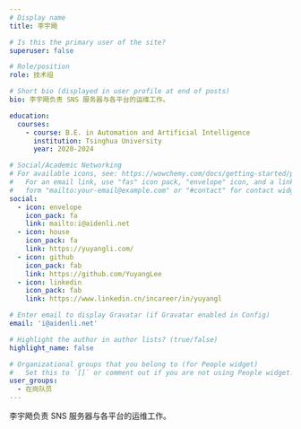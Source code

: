 ```yaml
---
# Display name
title: 李宇飏

# Is this the primary user of the site?
superuser: false

# Role/position
role: 技术组

# Short bio (displayed in user profile at end of posts)
bio: 李宇飏负责 SNS 服务器与各平台的运维工作。

education:
  courses:
    - course: B.E. in Automation and Artificial Intelligence
      institution: Tsinghua University
      year: 2020-2024

# Social/Academic Networking
# For available icons, see: https://wowchemy.com/docs/getting-started/page-builder/#icons
#   For an email link, use "fas" icon pack, "envelope" icon, and a link in the
#   form "mailto:your-email@example.com" or "#contact" for contact widget.
social:
  - icon: envelope
    icon_pack: fa
    link: mailto:i@aidenli.net
  - icon: house
    icon_pack: fa
    link: https://yuyangli.com/
  - icon: github
    icon_pack: fab
    link: https://github.com/YuyangLee
  - icon: linkedin
    icon_pack: fab
    link: https://www.linkedin.cn/incareer/in/yuyangl

# Enter email to display Gravatar (if Gravatar enabled in Config)
email: 'i@aidenli.net'

# Highlight the author in author lists? (true/false)
highlight_name: false

# Organizational groups that you belong to (for People widget)
#   Set this to `[]` or comment out if you are not using People widget.
user_groups:
  - 在岗队员
---
```


李宇飏负责 SNS 服务器与各平台的运维工作。
